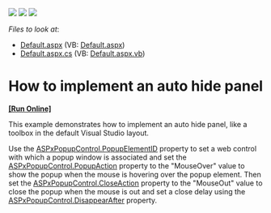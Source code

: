 <!-- default badges list -->
![](https://img.shields.io/endpoint?url=https://codecentral.devexpress.com/api/v1/VersionRange/128564509/12.1.4%2B)
[![](https://img.shields.io/badge/Open_in_DevExpress_Support_Center-FF7200?style=flat-square&logo=DevExpress&logoColor=white)](https://supportcenter.devexpress.com/ticket/details/E4062)
[![](https://img.shields.io/badge/📖_How_to_use_DevExpress_Examples-e9f6fc?style=flat-square)](https://docs.devexpress.com/GeneralInformation/403183)
<!-- default badges end -->
<!-- default file list -->
*Files to look at*:

* [Default.aspx](./CS/WebSite/Default.aspx) (VB: [Default.aspx](./VB/WebSite/Default.aspx))
* [Default.aspx.cs](./CS/WebSite/Default.aspx.cs) (VB: [Default.aspx.vb](./VB/WebSite/Default.aspx.vb))
<!-- default file list end -->
# How to implement an auto hide panel
<!-- run online -->
**[[Run Online]](https://codecentral.devexpress.com/e4062/)**
<!-- run online end -->


<p>This example demonstrates how to implement an auto hide panel, like a toolbox in the default Visual Studio layout.</p><p>Use the <a href="http://documentation.devexpress.com/#AspNet/DevExpressWebASPxPopupControlASPxPopupControl_PopupElementIDtopic"><u>ASPxPopupControl.PopupElementID</u></a> property to set a web control with which a popup window is associated and set the <a href="http://documentation.devexpress.com/#AspNet/DevExpressWebASPxPopupControlASPxPopupControl_PopupActiontopic"><u>ASPxPopupControl.PopupAction</u></a> property to the "MouseOver" value to show the popup when the mouse is hovering over the popup element. Then set the <a href="http://documentation.devexpress.com/#AspNet/DevExpressWebASPxPopupControlASPxPopupControl_CloseActiontopic"><u>ASPxPopupControl.CloseAction</u></a> property to the "MouseOut" value to close the popup when the mouse is out and set a close delay using the <a href="http://documentation.devexpress.com/#AspNet/DevExpressWebASPxPopupControlASPxPopupControl_DisappearAftertopic"><u>ASPxPopupControl.DisappearAfter</u></a> property.</p>

<br/>


